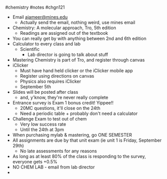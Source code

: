 #chemistry #notes #chgn121

- Email ajameer@mines.edu
	- Actually send the email, nothing weird, use mines email
- Chemistry: A molecular approach, Tro, 5th edition
	- Readings are assigned out of the textbook
- You can really get by with anything between 2nd and 6th edition
- Calculator to every class and lab
	- Scientific
		- Lab director is going to talk about stuff
- Mastering Chemistry is part of Tro, and register through canvas
- iClicker
	- Must have hand held clicker or the iClicker mobile app
	- Register using directions on canvas
	- Physics also requires iClicker
	- September 5th
- Slides will be posted after class
	- and, y'know, they're never really complete
- Entrance survey is Exam 1 bonus credit! Yippee!!
	- 20MC questions, it'll close on the 24th
	- Need a periodic table + probably don't need a calculator
- Challenge Exam to test out of chem
	- Very low success rate
	- Until the 24th at 3pm 
- When purchasing mylab & mastering, go ONE SEMESTER
- All assignments are due by that unit exam (ie unit 1 is Friday, September 29th)
	- No late assessments for any reasons
- As long as at least 80% of the class is responding to the survey, everyone gets +0.5%
- NO CHEM LAB - email from lab director
- 